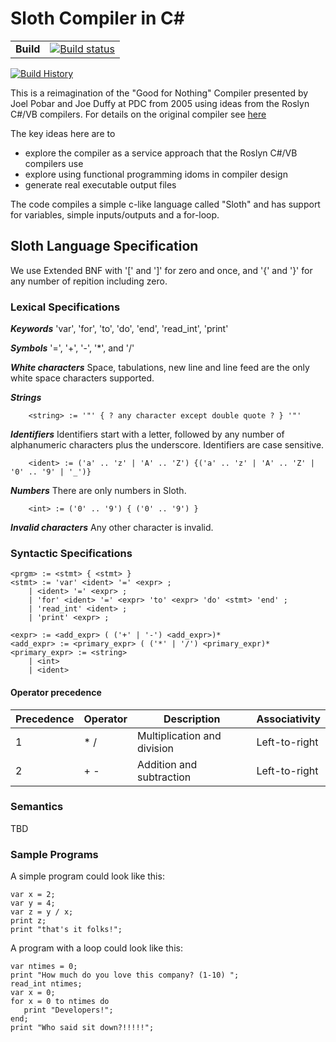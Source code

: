 # Sloth Compiler in C&#35;

| | |
| --- | --- |
| **Build** | [![Build status](https://img.shields.io/appveyor/ci/drcjt/sloth.svg)](https://ci.appveyor.com/project/drcjt/sloth) |
[![Build History](https://buildstats.info/appveyor/chart/drcjt/sloth)](https://ci.appveyor.com/project/drcjt/sloth)

This is a reimagination of the "Good for Nothing" Compiler presented by Joel Pobar and Joe Duffy at PDC from 2005 using 
ideas from the Roslyn C#/VB compilers. For details on the original compiler see [here](https://blogs.msdn.microsoft.com/joelpob/2005/10/04/good-for-nothing-compiler-pdc-tln410-and-other-goodies/)

The key ideas here are to 

* explore the compiler as a service approach that the Roslyn C#/VB compilers use 
* explore using functional programming idoms in compiler design
* generate real executable output files

The code compiles a simple c-like language called "Sloth" and has support for variables, simple
inputs/outputs and a for-loop.

## Sloth Language Specification ##

We use Extended BNF with '[' and ']' for zero and once, and '{' and '}' for any number of repition including zero.

### Lexical Specifications ###
***Keywords***
	'var', 'for', 'to', 'do', 'end', 'read_int', 'print'
	
***Symbols***
	'=', '+', '-', '*', and '/'
	
***White characters***
	Space, tabulations, new line and line feed are the only white space characters supported.
	
***Strings***
```
	<string> := '"' { ? any character except double quote ? } '"'
```

***Identifiers***
	Identifiers start with a letter, followed by any number of alphanumeric characters plus the underscore. Identifiers are case sensitive.
```
	<ident> := ('a' .. 'z' | 'A' .. 'Z') {('a' .. 'z' | 'A' .. 'Z' | '0' .. '9' | '_')}
```

***Numbers***
	There are only numbers in Sloth.
```
	<int> := ('0' .. '9') { ('0' .. '9') }
```

***Invalid characters***
	Any other character is invalid.

### Syntactic Specifications ###
```
<prgm> := <stmt> { <stmt> }
<stmt> := 'var' <ident> '=' <expr> ;
	| <ident> '=' <expr> ;
	| 'for' <ident> '=' <expr> 'to' <expr> 'do' <stmt> 'end' ;
	| 'read_int' <ident> ;
	| 'print' <expr> ;

<expr> := <add_expr> ( ('+' | '-') <add_expr>)* 
<add_expr> := <primary_expr> ( ('*' | '/') <primary_expr)*
<primary_expr> := <string>
	| <int>
	| <ident>
```

#### Operator precedence ####

| Precedence | Operator | Description | Associativity |
| --- | --- | --- | --- |
| 1 | * / | Multiplication and division | Left-to-right |
| 2 | + - | Addition and subtraction | Left-to-right | 

### Semantics ###

TBD

### Sample Programs ###
A simple program could look like this:
```
var x = 2;
var y = 4;
var z = y / x;
print z;
print "that's it folks!";
```
A program with a loop could look like this:
```
var ntimes = 0;
print "How much do you love this company? (1-10) ";
read_int ntimes;
var x = 0;
for x = 0 to ntimes do
   print "Developers!";
end;
print "Who said sit down?!!!!!";
```
